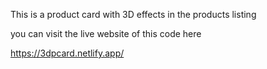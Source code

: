 This is a product card with 3D effects in the products listing

you can visit the live website of this code here

https://3dpcard.netlify.app/

